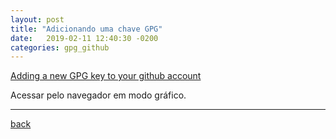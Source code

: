 ```yaml
---
layout: post
title: "Adicionando uma chave GPG"
date:   2019-02-11 12:40:30 -0200
categories: gpg_github
---
```


[Adding a new GPG key to your github account](https://help.github.com/articles/adding-a-new-gpg-key-to-your-github-account/)

Acessar pelo navegador em modo gráfico.

***
[back](./gpg_github.html)